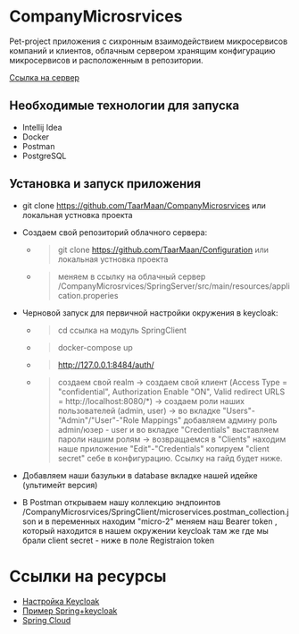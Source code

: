 # CompanyMicrosrvices

Pet-project приложения с сихронным взаимодействием микросервисов компаний и клиентов, облачным сервером хранящим конфигурацию микросервисов и расположенным в репозитории.

[Ссылка на сервер](https://github.com/TaarMaan/Configuration)

## Необходимые технологии для запуска

- Intellij Idea
- Docker
- Postman
- PostgreSQL

## Установка и запуск приложения

- git clone https://github.com/TaarMaan/CompanyMicrosrvices или локальная устновка проекта

- Создаем свой репозиторий облачного сервера:
  -  > git clone https://github.com/TaarMaan/Configuration или локальная устновка проекта
  -  > меняем в ссылку на облачный сервер /CompanyMicrosrvices/SpringServer/src/main/resources/application.properies

- Черновой запуск для первичной настройки окружения в keycloak:
  - > cd ссылка на модуль SpringClient
  - > docker-compose up
  - > http://127.0.0.1:8484/auth/
  - > создаем свой realm -> создаем свой клиент (Access Type = "confidential", Authorization Enable "ON", Valid redirect URLS = http://localhost:8080/*) -> создаем роли наших пользователей (admin, user) -> во вкладке "Users"-"Admin"/"User"-"Role Mappings" добавляем админу роль admin/юзер - user и во вкладке "Credentials" выставляем пароли нашим ролям -> возвращаемся в "Clients" находим наше приложение "Edit"-"Credentials" копируем "client secret" себе в конфигурацию. Ссылку на гайд будет ниже.

- Добавляем наши базульки в database вкладке нашей идейке (ультимейт версия)

- В Postman открываем нашу коллекцию эндпоинтов /CompanyMicrosrvices/SpringClient/microservices.postman_collection.json и в переменных находим "micro-2" меняем наш Bearer token , который находится в нашем окружении keycloak там же где мы брали client secret - ниже в поле Registraion token

#  Ссылки на ресурсы

- [Настройка Keycloak](https://habr.com/ru/articles/661541/)
- [Пример Spring+keycloak](https://examples.javacodegeeks.com/keycloak-in-a-spring-boot-application/)
- [Spring Cloud](https://betacode.net/11723/understanding-spring-cloud-config-server-with-example)
